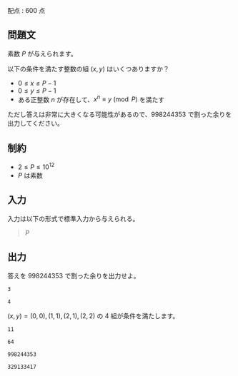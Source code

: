 配点 : $600$ 点

## 問題文

素数 $P$ が与えられます。  

以下の条件を満たす整数の組 $(x, y)$ はいくつありますか？

- $0 \leq x \leq P-1$
- $0 \leq y \leq P-1$
- ある正整数 $n$ が存在して、$x^n \equiv y \pmod{P}$ を満たす

ただし答えは非常に大きくなる可能性があるので、$998244353$ で割った余りを出力してください。

## 制約

- $2 \leq P \leq 10^{12}$
- $P$ は素数

## 入力

入力は以下の形式で標準入力から与えられる。

> $P$

## 出力

答えを $998244353$ で割った余りを出力せよ。

```input1
3
```

```output1
4
```

$(x, y) = (0, 0), (1, 1), (2, 1), (2, 2)$ の $4$ 組が条件を満たします。

```input2
11
```

```output2
64
```

```input3
998244353
```

```output3
329133417
```
